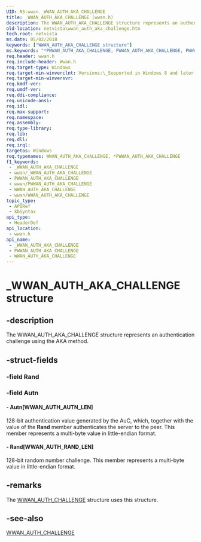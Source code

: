 ```yaml
---
UID: NS:wwan._WWAN_AUTH_AKA_CHALLENGE
title: _WWAN_AUTH_AKA_CHALLENGE (wwan.h)
description: The WWAN_AUTH_AKA_CHALLENGE structure represents an authentication challenge using the AKA method.
old-location: netvista\wwan_auth_aka_challenge.htm
tech.root: netvista
ms.date: 05/02/2018
keywords: ["WWAN_AUTH_AKA_CHALLENGE structure"]
ms.keywords: "*PWWAN_AUTH_AKA_CHALLENGE, PWWAN_AUTH_AKA_CHALLENGE, PWWAN_AUTH_AKA_CHALLENGE structure pointer [Network Drivers Starting with Windows Vista], WWAN_AUTH_AKA_CHALLENGE, WWAN_AUTH_AKA_CHALLENGE structure [Network Drivers Starting with Windows Vista], _WWAN_AUTH_AKA_CHALLENGE, netvista.wwan_auth_aka_challenge, wwan/PWWAN_AUTH_AKA_CHALLENGE, wwan/WWAN_AUTH_AKA_CHALLENGE"
req.header: wwan.h
req.include-header: Wwan.h
req.target-type: Windows
req.target-min-winverclnt: Versions:\_Supported in Windows 8 and later versions of Windows.
req.target-min-winversvr: 
req.kmdf-ver: 
req.umdf-ver: 
req.ddi-compliance: 
req.unicode-ansi: 
req.idl: 
req.max-support: 
req.namespace: 
req.assembly: 
req.type-library: 
req.lib: 
req.dll: 
req.irql: 
targetos: Windows
req.typenames: WWAN_AUTH_AKA_CHALLENGE, *PWWAN_AUTH_AKA_CHALLENGE
f1_keywords:
 - _WWAN_AUTH_AKA_CHALLENGE
 - wwan/_WWAN_AUTH_AKA_CHALLENGE
 - PWWAN_AUTH_AKA_CHALLENGE
 - wwan/PWWAN_AUTH_AKA_CHALLENGE
 - WWAN_AUTH_AKA_CHALLENGE
 - wwan/WWAN_AUTH_AKA_CHALLENGE
topic_type:
 - APIRef
 - kbSyntax
api_type:
 - HeaderDef
api_location:
 - wwan.h
api_name:
 - _WWAN_AUTH_AKA_CHALLENGE
 - PWWAN_AUTH_AKA_CHALLENGE
 - WWAN_AUTH_AKA_CHALLENGE
---
```


# _WWAN_AUTH_AKA_CHALLENGE structure


## -description

The WWAN_AUTH_AKA_CHALLENGE structure represents an authentication challenge using the AKA method.

## -struct-fields

### -field Rand

### -field Autn

 




#### - Autn[WWAN_AUTH_AUTN_LEN]

128-bit authentication value generated by the AuC, which, together  with the value of the <b>Rand</b> member authenticates the server to the peer. This member represents a multi-byte value in little-endian format.


#### - Rand[WWAN_AUTH_RAND_LEN]

128-bit random number challenge. This member represents a multi-byte value in little-endian format.

## -remarks

The <a href="/windows-hardware/drivers/ddi/wwan/ns-wwan-_wwan_auth_challenge">WWAN_AUTH_CHALLENGE</a> structure uses this structure.

## -see-also

<a href="/windows-hardware/drivers/ddi/wwan/ns-wwan-_wwan_auth_challenge">WWAN_AUTH_CHALLENGE</a>

